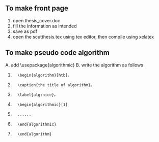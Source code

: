 ## To make front page ##
1. open thesis_cover.doc
2. fill the information as intended
3. save as pdf
4. open the scutthesis.tex using tex editor, then compile using xelatex

## To make pseudo code algorithm ##
A. add \usepackage{algorithmic}
B. write the algorithm as follows

1.       \begin{algorithm}[htb]。
2.       \caption{the title of algorithm}。
3.       \label{alg:nice}。
4.       \begin{algorithmic}[1]
5.       ......
6.       \end{algorithmic}
7.       \end{algorithm}
